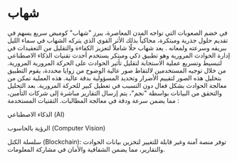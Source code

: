 # شهاب
 في خضم الصعوبات التي تواجه المدن المعاصرة، يبرز "شهاب" كوميض سريع يسهم في تقديم حلول جذرية ومبتكرة، محاكياً بذلك الأثر القوي الذي يتركه الشهاب في سماء الليل ببريقه وسرعته ولمعانه .
 يعد شهاب حلًا شاملاً لتعزيز الكفاءة والتقليل من التعقيدات في إدارة الحوادث المرورية وهو تطبيق ذكي ومبتكر يستخدم أحدث تقنيات الذكاء الاصطناعي لتبسيط وتسريع عملية الاستجابة لتقليل تأثير الحوادث على الحركة المرورية المرورية. من خلال توجيه المستخدمين لالتقاط صور عالية الوضوح من زوايا محددة، يقوم التطبيق بتحليل هذه الصور لتقييم الأضرار وتحديد المسؤولية بدقة عالية. هذه العملية تمكن من معالجة الحوادث بشكل فعال دون التسبب في تعطيل كبير للحركة المرورية. بعد التحليل والتحقق من البيانات بواسطة "نجم"، يتم إرسال التقارير مباشرة إلى شركات التأمين، مما يضمن سرعة ودقة في معالجة المطالبات.
التقنيات المستخدمة :


الذكاء الاصطناعي (AI)


الرؤية بالحاسوب (Computer Vision)


سلسلة الكتل (Blockchain): توفر منصة آمنة وغير قابلة للتغيير لتخزين بيانات 
الحوادث والتقارير، مما يضمن الشفافية والأمان في مشاركة المعلومات.
